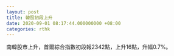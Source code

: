 ```yaml
---
layout: post
title: 韓股初段上升
date: 2020-09-01 08:17:44.000000000 +08:00
categories: rthk
---
```


南韓股市上升，首爾綜合指數初段報2342點，上升16點，升幅0.7%。

